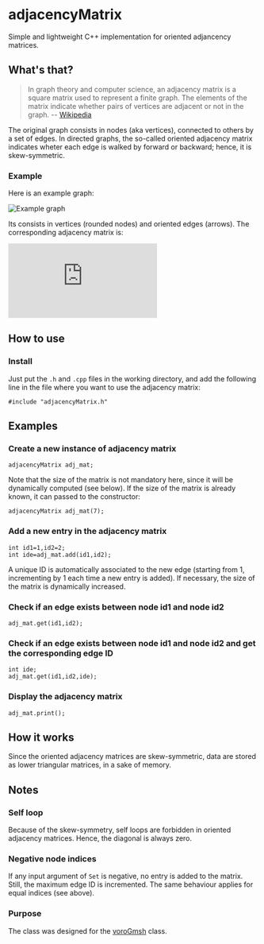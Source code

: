 # adjacencyMatrix
Simple and lightweight C++ implementation for oriented adjancency matrices.

## What's that?
> In graph theory and computer science, an adjacency matrix is a square matrix used to represent a finite graph. The elements of the matrix indicate whether pairs of vertices are adjacent or not in the graph.
> -- [Wikipedia](https://en.wikipedia.org/wiki/Adjacency_matrix)

The original graph consists in nodes (aka vertices), connected to others by a set of edges. In directed graphs, the so-called oriented adjacency matrix indicates wheter each edge is walked by forward or backward; hence, it is skew-symmetric.

### Example
Here is an example graph:

![Example graph](https://i1.wp.com/blog.dorian-depriester.fr/wp-content/uploads/2017/06/Graphe.png?resize=150%2C150 "Example graph")

Its consists in vertices (rounded nodes) and oriented edges (arrows). The corresponding adjacency matrix is:

![Adjacency matrix](https://latex.codecogs.com/png.latex?%5Cinline%20A%3D%5Cbegin%7Bpmatrix%7D%200%20%26%201%20%260%20%26%200%5C%5C%20-1%20%26%200%20%26%202%20%26%20-4%5C%5C%200%20%26%20-2%20%26%200%20%26%20-3%5C%5C%200%20%26%204%20%26%203%20%26%200%20%5Cend%7Bpmatrix%7D "Adjacency matrix")


## How to use
### Install
Just put the `.h` and `.cpp` files in the working directory, and add the following line in the file where you want to use the adjacency matrix:

    #include "adjacencyMatrix.h"

## Examples
### Create a new instance of adjacency matrix

    adjacencyMatrix adj_mat;
    
Note that the size of the matrix is not mandatory here, since it will be dynamically computed (see below). If the size of the matrix is already known, it can passed to the constructor:

    adjacencyMatrix adj_mat(7);

### Add a new entry in the adjacency matrix

    int id1=1,id2=2;
    int ide=adj_mat.add(id1,id2);
    
A unique ID is automatically associated to the new edge (starting from 1, incrementing by 1 each time a new entry is added). If necessary, the size of the matrix is dynamically increased.
    
### Check if an edge exists between node id1 and node id2

    adj_mat.get(id1,id2);
    
### Check if an edge exists between node id1 and node id2 and get the corresponding edge ID

    int ide;
    adj_mat.get(id1,id2,ide);
    
### Display the adjacency matrix

    adj_mat.print();

## How it works
Since the oriented adjacency matrices are skew-symmetric, data are stored as lower triangular matrices, in a sake of memory.
    
## Notes
### Self loop
Because of the skew-symmetry, self loops are forbidden in oriented adjacency matrices. Hence, the diagonal is always zero.

### Negative node indices
If any input argument of `Set` is negative, no entry is added to the matrix. Still, the maximum edge ID is incremented. The same behaviour applies for equal indices (see above).

### Purpose
The class was designed for the [voroGmsh](https://github.com/DorianDepriester/voroGmsh "voroGmsh on GitHub") class.

